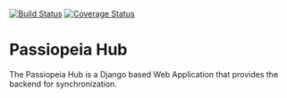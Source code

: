 [![Build Status](https://travis-ci.org/passiopeia/passiopeia-hub.svg?branch=master)](https://travis-ci.org/passiopeia/passiopeia-hub)
[![Coverage Status](https://coveralls.io/repos/github/passiopeia/passiopeia-hub/badge.svg?branch=master)](https://coveralls.io/github/passiopeia/passiopeia-hub?branch=master)

# Passiopeia Hub

The Passiopeia Hub is a Django based Web Application that provides the backend for synchronization.
